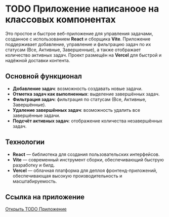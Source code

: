 # TODO Приложение написаноое на классовых компонентах

Это простое и быстрое веб-приложение для управления задачами, созданное с использованием **React** и сборщика **Vite**. Приложение поддерживает добавление, управление и фильтрацию задач по их статусам (Все, Активные, Завершенные), а также отображает количество активных задач. Проект размещён на **Vercel** для быстрой и надёжной доставки контента.

## Основной функционал

- **Добавление задач**: возможность создавать новые задачи.
- **Отметка задач как выполненных**: выделение завершённых задач.
- **Фильтрация задач**: фильтрация по статусам (Все, Активные, Завершённые).
- **Удаление завершённых задач**: возможность удалить все завершённые задачи.
- **Подсчёт активных задач**: отображение количества незавершённых задач.

## Технологии

- **React** — библиотека для создания пользовательских интерфейсов.
- **Vite** — современный инструмент сборки, обеспечивающий быструю разработку и билд.
- **Vercel** — облачная платформа для деплоя фронтенд-приложений, обеспечивающая высокую производительность и масштабируемость.

## Ссылка на приложение

[Открыть TODO Приложение](https://todo-mgay2tz25-le1ous-projects.vercel.app/)
